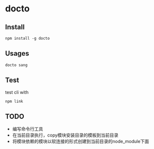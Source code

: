 # docto


## Install 

```
npm install -g docto
```

## Usages

```
docto sang
```

## Test

test cli with 


```
npm link
```

## TODO

- 编写命令行工具
- 在当前目录执行，copy模块安装目录的模板到当前目录
- 将模块依赖的模块以软连接的形式创建到当前目录的node_module下面

